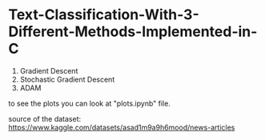 # Text-Classification-With-3-Different-Methods-Implemented-in-C
1) Gradient Descent
2) Stochastic Gradient Descent
3) ADAM

to see the plots you can look at "plots.ipynb" file.

source of the dataset: https://www.kaggle.com/datasets/asad1m9a9h6mood/news-articles
